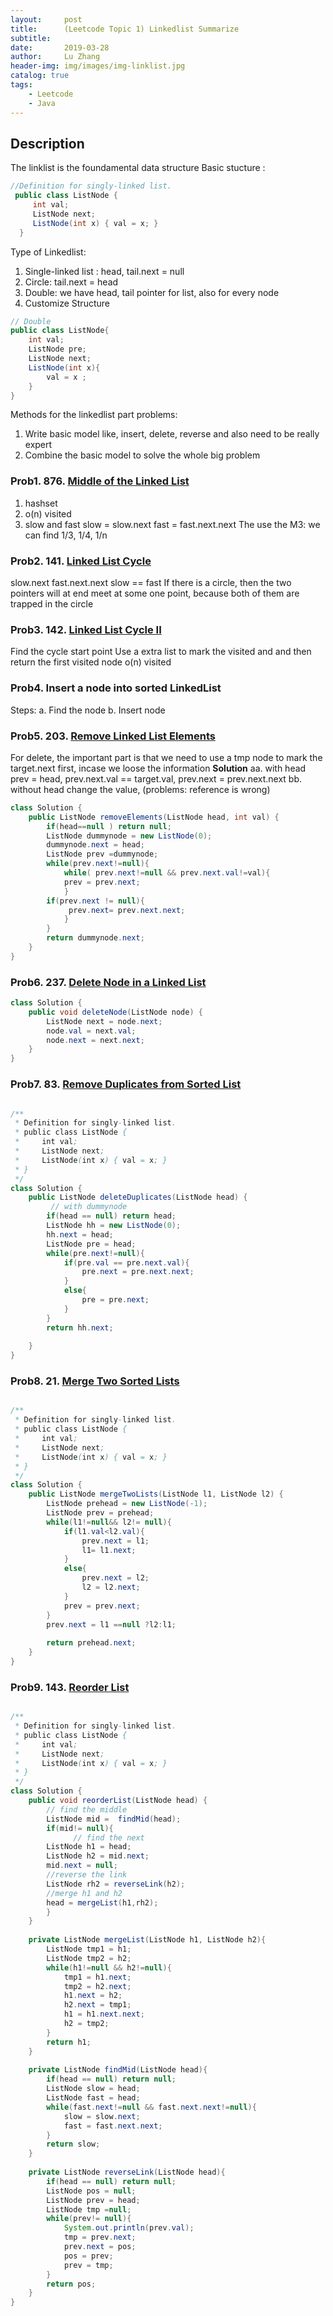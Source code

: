 ```yaml
---
layout:     post
title:      (Leetcode Topic 1) Linkedlist Summarize
subtitle:    
date:       2019-03-28
author:     Lu Zhang
header-img: img/images/img-linklist.jpg
catalog: true
tags:
    - Leetcode
    - Java
---
```

## Description
The linklist is the foundamental data structure 
Basic stucture :
``` java
//Definition for singly-linked list.
 public class ListNode {
     int val;
     ListNode next;
     ListNode(int x) { val = x; }
  }
```
Type of Linkedlist: 
1. Single-linked list :  head, tail.next  = null
2. Circle: tail.next = head
3. Double:  we have head, tail pointer for list, also for every node
4. Customize Structure
``` java
// Double
public class ListNode{
    int val;
    ListNode pre;
    ListNode next;
    ListNode(int x){
        val = x ;
    }
}
```
Methods for the linkedlist part problems: 
1. Write basic model like, insert, delete, reverse and also need to be really expert 
2. Combine the basic model to solve the whole big problem

### Prob1. 876. [Middle of the Linked List](https://leetcode.com/problems/middle-of-the-linked-list/)

1. hashset 
2. o(n)  visited 
3. slow  and fast  slow = slow.next  fast = fast.next.next 
The use the M3: we can find 1/3, 1/4, 1/n 


### Prob2. 141. [Linked List Cycle](https://leetcode.com/problems/linked-list-cycle/)

 slow.next  fast.next.next 
         slow == fast 
    If there is a circle, then the two pointers will at end meet at some one point, because both of them are trapped in the circle

### Prob3. 142. [Linked List Cycle II](https://leetcode.com/problems/linked-list-cycle-ii/)

Find the cycle start point 
Use a extra list to mark the visited and and then return the first visited node
o(n) visited 


### Prob4. Insert a node into sorted LinkedList 
Steps:
  a. Find the node 
  b. Insert node 

### Prob5.  203. [Remove Linked List Elements](https://leetcode.com/problems/remove-linked-list-elements/)

For delete, the important part is that we need to use a tmp node to mark the target.next first, incase we loose the information 
**Solution**
    aa. with head  prev = head, prev.next.val == target.val, prev.next = prev.next.next
    bb. without head  change the value, (problems:  reference is wrong)
```java 
class Solution {
    public ListNode removeElements(ListNode head, int val) {
        if(head==null ) return null;
        ListNode dummynode = new ListNode(0);
        dummynode.next = head;
        ListNode prev =dummynode;
        while(prev.next!=null){
            while( prev.next!=null && prev.next.val!=val){
            prev = prev.next;
            }
        if(prev.next != null){
             prev.next= prev.next.next;
            }
        }
        return dummynode.next;
    }
}
```

### Prob6. 237. [Delete Node in a Linked List](https://leetcode.com/problems/delete-node-in-a-linked-list/)
```java
class Solution {
    public void deleteNode(ListNode node) {
        ListNode next = node.next;
        node.val = next.val;
        node.next = next.next;
    }
}
```

### Prob7. 83. [Remove Duplicates from Sorted List](https://leetcode.com/problems/remove-duplicates-from-sorted-list/)

```java 

/**
 * Definition for singly-linked list.
 * public class ListNode {
 *     int val;
 *     ListNode next;
 *     ListNode(int x) { val = x; }
 * }
 */
class Solution {
    public ListNode deleteDuplicates(ListNode head) {
         // with dummynode 
        if(head == null) return head;
        ListNode hh = new ListNode(0);
        hh.next = head;
        ListNode pre = head;
        while(pre.next!=null){
            if(pre.val == pre.next.val){
                pre.next = pre.next.next;
            }
            else{
                pre = pre.next;
            }
        }
        return hh.next;
        
    }
}
```

### Prob8. 21. [Merge Two Sorted Lists](https://leetcode.com/problems/merge-two-sorted-lists/)

```java

/**
 * Definition for singly-linked list.
 * public class ListNode {
 *     int val;
 *     ListNode next;
 *     ListNode(int x) { val = x; }
 * }
 */
class Solution {
    public ListNode mergeTwoLists(ListNode l1, ListNode l2) {
        ListNode prehead = new ListNode(-1);
        ListNode prev = prehead;
        while(l1!=null&& l2!= null){
            if(l1.val<l2.val){
                prev.next = l1;
                l1= l1.next;
            }
            else{
                prev.next = l2;
                l2 = l2.next;
            }
            prev = prev.next;
        }
        prev.next = l1 ==null ?l2:l1;
        
        return prehead.next;
    }
}
```
### Prob9. 143. [Reorder List](https://leetcode.com/problems/reorder-list/)

```java

/**
 * Definition for singly-linked list.
 * public class ListNode {
 *     int val;
 *     ListNode next;
 *     ListNode(int x) { val = x; }
 * }
 */
class Solution {
    public void reorderList(ListNode head) {
        // find the middle
        ListNode mid =  findMid(head);
        if(mid!= null){
              // find the next
        ListNode h1 = head;
        ListNode h2 = mid.next;
        mid.next = null;
        //reverse the link
        ListNode rh2 = reverseLink(h2);
        //merge h1 and h2
        head = mergeList(h1,rh2); 
        }
    }
    
    private ListNode mergeList(ListNode h1, ListNode h2){        
        ListNode tmp1 = h1;
        ListNode tmp2 = h2;
        while(h1!=null && h2!=null){
            tmp1 = h1.next;
            tmp2 = h2.next;
            h1.next = h2;
            h2.next = tmp1;
            h1 = h1.next.next; 
            h2 = tmp2;         
        } 
        return h1;
    }
    
    private ListNode findMid(ListNode head){
        if(head == null) return null;
        ListNode slow = head;
        ListNode fast = head;
        while(fast.next!=null && fast.next.next!=null){
            slow = slow.next;
            fast = fast.next.next;
        }
        return slow;
    }
    
    private ListNode reverseLink(ListNode head){
        if(head == null) return null;
        ListNode pos = null;
        ListNode prev = head;
        ListNode tmp =null;
        while(prev!= null){
            System.out.println(prev.val);
            tmp = prev.next;
            prev.next = pos;
            pos = prev;
            prev = tmp;         
        }
        return pos;
    } 
}
```


